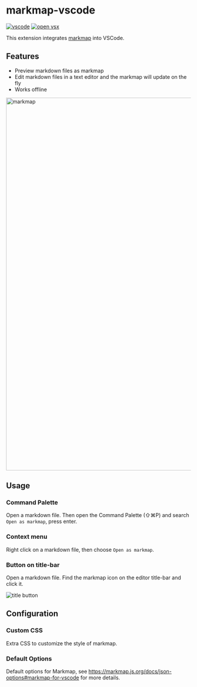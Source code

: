 # markmap-vscode

[![vscode](https://img.shields.io/visual-studio-marketplace/v/gera2ld.markmap-vscode)](https://marketplace.visualstudio.com/items?itemName=gera2ld.markmap-vscode)
[![open vsx](https://img.shields.io/open-vsx/v/gera2ld/markmap-vscode)](https://open-vsx.org/extension/gera2ld/markmap-vscode)

This extension integrates [markmap](https://markmap.js.org/) into VSCode.

## Features

- Preview markdown files as markmap
- Edit markdown files in a text editor and the markmap will update on the fly
- Works offline

<img width="1014" alt="markmap" src="https://user-images.githubusercontent.com/3139113/97068999-5f9e8480-15ff-11eb-8222-43d26cecade5.png">

## Usage

### Command Palette

Open a markdown file. Then open the Command Palette (⇧⌘P) and search `Open as markmap`, press enter.

### Context menu

Right click on a markdown file, then choose `Open as markmap`.

### Button on title-bar

Open a markdown file. Find the markmap icon on the editor title-bar and click it.

![title button](https://user-images.githubusercontent.com/3139113/110966366-25f0cf00-8390-11eb-9a16-3c4d66712f47.png)

## Configuration

### Custom CSS

Extra CSS to customize the style of markmap.

### Default Options

Default options for Markmap, see <https://markmap.js.org/docs/json-options#markmap-for-vscode> for more details.

